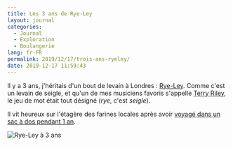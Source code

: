 ```yaml
---
title: Les 3 ans de Rye-Ley
layout: journal
categories:
  - Journal
  - Exploration
  - Boulangerie
lang: fr-FR
permalink: 2019/12/17/trois-ans-ryeley/
date: 2019-12-17 11:59:43
---
```


Il y a 3 ans, j'héritais d'un bout de levain à Londres : [Rye-Ley](https://twitter.com/thom4parisot/status/810156080307335168). Comme c'est un levain de seigle, et qu'un de mes musiciens favoris s'appelle [Terry Riley](https://fr.wikipedia.org/wiki/Terry_Riley), le jeu de mot était tout désigné (_rye_, c'est _seigle_).

Il vit heureux sur l'étagère des farines locales après avoir [voyagé dans un sac à dos pendant 1 an](https://estcequecestdutravail.xyz/).

![Rye-Ley à 3 ans](/images/2019/12/rye-ley.jpg)

